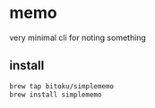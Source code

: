 # memo
very minimal cli for noting something

## install

```bash
brew tap bitoku/simplememo
brew install simplememo
```
